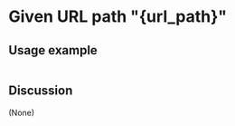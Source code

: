 
Given URL path "{url_path}"
=============================================================================================================

Usage example
-------------

```
```

Discussion
----------

(None)